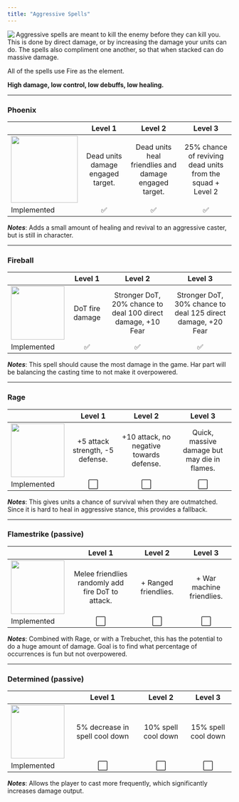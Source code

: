 ```yaml
---
title: "Aggressive Spells"
---
```


<img align="left" src="https://github.com/veeneck/BarricAssets/blob/master/Gameplay.xcassets/ActionBar.spriteatlas/icon_Aggressive.imageset/icon_Aggressive.png?raw=true" /> Aggressive spells are meant to kill the enemy before they can kill you. This is done by direct damage, or by increasing the damage your units can do. The spells also compliment one another, so that when stacked can do massive damage.

All of the spells use Fire as the element. 

**High damage, low control, low debuffs, low healing.**

***

### Phoenix
|   |              Level 1              |                        Level 2                        |                           Level 3                          |
|---|:---------------------------------:|:-----------------------------------------------------:|:----------------------------------------------------------:|
| <img src="https://github.com/veeneck/BarricAssets/blob/master/Gameplay.xcassets/ActionBar.spriteatlas/icon_Pheonix.imageset/icon_Pheonix.png?raw=true" width="150" />  | Dead units damage engaged target. | Dead units heal friendlies and damage engaged target. | 25% chance of reviving dead units from the squad + Level 2 |
| Implemented | :white_check_mark: | :white_check_mark: | :white_check_mark: |

**_Notes_**: Adds a small amount of healing and revival to an aggressive caster, but is still in character.


***

### Fireball
|   |              Level 1              |                        Level 2                        |                           Level 3                          |
|---|:---------------------------------:|:-----------------------------------------------------:|:----------------------------------------------------------:|
| <img src="https://github.com/veeneck/BarricAssets/blob/master/Gameplay.xcassets/ActionBar.spriteatlas/icon_Fireball.imageset/icon_Fire.png?raw=true" width="120" /> | DoT fire damage | Stronger DoT, 20% chance to deal 100 direct damage, +10 Fear | Stronger DoT, 30% chance to deal 125 direct damage, +20 Fear |
| Implemented | :white_check_mark: | :white_check_mark: | :white_check_mark: |


**_Notes_**: This spell should cause the most damage in the game. Har part will be balancing the casting time to not make it overpowered.

***

### Rage
|   |              Level 1              |                        Level 2                        |                           Level 3                          |
|---|:---------------------------------:|:-----------------------------------------------------:|:----------------------------------------------------------:|
| <img src="https://github.com/veeneck/BarricAssets/blob/master/Gameplay.xcassets/ActionBar.spriteatlas/icon_Rage.imageset/icon_Rage.png?raw=true" width="120" /> | +5 attack strength, -5 defense. | +10 attack, no negative towards defense. | Quick, massive damage but may die in flames. |
| Implemented | :white_large_square: | :white_large_square: | :white_large_square: |


**_Notes_**: This gives units a chance of survival when they are outmatched. Since it is hard to heal in aggressive stance, this provides a fallback.

***

### Flamestrike (passive)
|   |              Level 1              |                        Level 2                        |                           Level 3                          |
|---|:---------------------------------:|:-----------------------------------------------------:|:----------------------------------------------------------:|
| <img src="https://github.com/veeneck/BarricAssets/blob/master/Gameplay.xcassets/ActionBar.spriteatlas/icon_Flamestrike.imageset/icon_Flamestrike.png?raw=true" width="120" />   | Melee friendlies randomly add fire DoT to attack. | + Ranged friendlies. | + War machine friendlies. |
| Implemented | :white_large_square: | :white_large_square: | :white_large_square: |


**_Notes_**: Combined with Rage, or with a Trebuchet, this has the potential to do a huge amount of damage. Goal is to find what percentage of occurrences is fun but not overpowered.

***

### Determined (passive)
|   |              Level 1              |                        Level 2                        |                           Level 3                          |
|---|:---------------------------------:|:-----------------------------------------------------:|:----------------------------------------------------------:|
| <img src="https://github.com/veeneck/BarricAssets/blob/master/Gameplay.xcassets/ActionBar.spriteatlas/icon_Determined.imageset/icon_Determined.png?raw=true" width="120" /> | 5% decrease in spell cool down | 10% spell cool down | 15% spell cool down |
| Implemented | :white_large_square: | :white_large_square: | :white_large_square: |


**_Notes_**: Allows the player to cast more frequently, which significantly increases damage output.